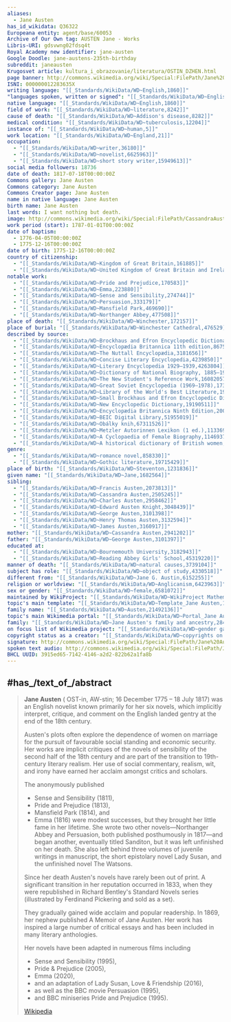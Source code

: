 ```yaml
---
aliases:
  - Jane Austen
has_id_wikidata: Q36322
Europeana entity: agent/base/60053
Archive of Our Own tag: AUSTEN Jane - Works
Libris-URI: gdsvwng02fdsq4t
Royal Academy new identifier: jane-austen
Google Doodle: jane-austens-235th-birthday
subreddit: janeausten
Krugosvet article: kultura_i_obrazovanie/literatura/OSTIN_DZHEN.html
page banner: http://commons.wikimedia.org/wiki/Special:FilePath/Jane%20Austen%20banner.jpg
ISNI: 000000012283635X
writing language: "[[_Standards/WikiData/WD~English,1860]]"
"languages spoken, written or signed": "[[_Standards/WikiData/WD~English,1860]]"
native language: "[[_Standards/WikiData/WD~English,1860]]"
field of work: "[[_Standards/WikiData/WD~literature,8242]]"
cause of death: "[[_Standards/WikiData/WD~Addison's disease,8282]]"
medical condition: "[[_Standards/WikiData/WD~tuberculosis,12204]]"
instance of: "[[_Standards/WikiData/WD~human,5]]"
work location: "[[_Standards/WikiData/WD~England,21]]"
occupation:
  - "[[_Standards/WikiData/WD~writer,36180]]"
  - "[[_Standards/WikiData/WD~novelist,6625963]]"
  - "[[_Standards/WikiData/WD~short story writer,15949613]]"
social media followers: 18736
date of death: 1817-07-18T00:00:00Z
Commons gallery: Jane Austen
Commons category: Jane Austen
Commons Creator page: Jane Austen
name in native language: Jane Austen
birth name: Jane Austen
last words: I want nothing but death.
image: http://commons.wikimedia.org/wiki/Special:FilePath/CassandraAusten-JaneAusten%28c.1810%29%20hires.jpg
work period (start): 1787-01-01T00:00:00Z
date of baptism:
  - 1776-04-05T00:00:00Z
  - 1775-12-16T00:00:00Z
date of birth: 1775-12-16T00:00:00Z
country of citizenship:
  - "[[_Standards/WikiData/WD~Kingdom of Great Britain,161885]]"
  - "[[_Standards/WikiData/WD~United Kingdom of Great Britain and Ireland,174193]]"
notable work:
  - "[[_Standards/WikiData/WD~Pride and Prejudice,170583]]"
  - "[[_Standards/WikiData/WD~Emma,223880]]"
  - "[[_Standards/WikiData/WD~Sense and Sensibility,274744]]"
  - "[[_Standards/WikiData/WD~Persuasion,333179]]"
  - "[[_Standards/WikiData/WD~Mansfield Park,469690]]"
  - "[[_Standards/WikiData/WD~Northanger Abbey,477508]]"
place of death: "[[_Standards/WikiData/WD~Winchester,172157]]"
place of burial: "[[_Standards/WikiData/WD~Winchester Cathedral,476529]]"
described by source:
  - "[[_Standards/WikiData/WD~Brockhaus and Efron Encyclopedic Dictionary,602358]]"
  - "[[_Standards/WikiData/WD~Encyclopædia Britannica 11th edition,867541]]"
  - "[[_Standards/WikiData/WD~The Nuttall Encyclopædia,3181656]]"
  - "[[_Standards/WikiData/WD~Concise Literary Encyclopedia,4239850]]"
  - "[[_Standards/WikiData/WD~Literary Encyclopedia 1929—1939,4263804]]"
  - "[[_Standards/WikiData/WD~Dictionary of National Biography, 1885–1900,15987216]]"
  - "[[_Standards/WikiData/WD~The New Student's Reference Work,16082057]]"
  - "[[_Standards/WikiData/WD~Great Soviet Encyclopedia (1969–1978),17378135]]"
  - "[[_Standards/WikiData/WD~Library of the World's Best Literature,19098835]]"
  - "[[_Standards/WikiData/WD~Small Brockhaus and Efron Encyclopedic Dictionary,19180675]]"
  - "[[_Standards/WikiData/WD~New Encyclopedic Dictionary,19190511]]"
  - "[[_Standards/WikiData/WD~Encyclopædia Britannica Ninth Edition,20096917]]"
  - "[[_Standards/WikiData/WD~BEIC Digital Library,51955019]]"
  - "[[_Standards/WikiData/WD~Obálky knih,67311526]]"
  - "[[_Standards/WikiData/WD~Metzler Autorinnen Lexikon (1 ed.),113369276]]"
  - "[[_Standards/WikiData/WD~A Cyclopaedia of Female Biography,114693785]]"
  - "[[_Standards/WikiData/WD~A historical dictionary of British women,124350773]]"
genre:
  - "[[_Standards/WikiData/WD~romance novel,858330]]"
  - "[[_Standards/WikiData/WD~Gothic literature,19715429]]"
place of birth: "[[_Standards/WikiData/WD~Steventon,1231836]]"
given name: "[[_Standards/WikiData/WD~Jane,1682564]]"
sibling:
  - "[[_Standards/WikiData/WD~Francis Austen,2073813]]"
  - "[[_Standards/WikiData/WD~Cassandra Austen,2505245]]"
  - "[[_Standards/WikiData/WD~Charles Austen,2958462]]"
  - "[[_Standards/WikiData/WD~Edward Austen Knight,3048439]]"
  - "[[_Standards/WikiData/WD~George Austen,3101398]]"
  - "[[_Standards/WikiData/WD~Henry Thomas Austen,3132594]]"
  - "[[_Standards/WikiData/WD~James Austen,3160917]]"
mother: "[[_Standards/WikiData/WD~Cassandra Austen,2941202]]"
father: "[[_Standards/WikiData/WD~George Austen,3101397]]"
educated at:
  - "[[_Standards/WikiData/WD~Bournemouth University,3182943]]"
  - "[[_Standards/WikiData/WD~Reading Abbey Girls' School,45319220]]"
manner of death: "[[_Standards/WikiData/WD~natural causes,3739104]]"
subject has role: "[[_Standards/WikiData/WD~object of study,4330518]]"
different from: "[[_Standards/WikiData/WD~Jane G. Austin,6152255]]"
religion or worldview: "[[_Standards/WikiData/WD~Anglicanism,6423963]]"
sex or gender: "[[_Standards/WikiData/WD~female,6581072]]"
maintained by WikiProject: "[[_Standards/WikiData/WD~WikiProject Mathematics,8487137]]"
topic's main template: "[[_Standards/WikiData/WD~Template_Jane Austen,11035002]]"
family name: "[[_Standards/WikiData/WD~Austen,21492136]]"
topic's main Wikimedia portal: "[[_Standards/WikiData/WD~Portal_Jane Austen,22696307]]"
family: "[[_Standards/WikiData/WD~Jane Austen's family and ancestry,28402714]]"
on focus list of Wikimedia project: "[[_Standards/WikiData/WD~gender gap on Dutch Wikipedia,60687720]]"
copyright status as a creator: "[[_Standards/WikiData/WD~copyrights on works have expired,71887839]]"
signature: http://commons.wikimedia.org/wiki/Special:FilePath/Jane%20Austen%20signature%20from%20her%20will.svg
spoken text audio: http://commons.wikimedia.org/wiki/Special:FilePath/Janeausten.ogg
BHCL UUID: 3915ed65-7142-4146-a2d2-822b62a1fa8b
---
```




## #has_/text_of_/abstract 

> **Jane Austen** ( OST-in, AW-stin; 16 December 1775 – 18 July 1817) 
> was an English novelist known primarily for her six novels, which implicitly interpret, critique, 
> and comment on the English landed gentry at the end of the 18th century. 
> 
> Austen's plots often explore the dependence of women on marriage 
> for the pursuit of favourable social standing and economic security. 
> Her works are implicit critiques of the novels of sensibility of the second half of the 18th century 
> and are part of the transition to 19th-century literary realism. 
> Her use of social commentary, realism, wit, and irony 
> have earned her acclaim amongst critics and scholars.
>
> The anonymously published 
> - Sense and Sensibility (1811), 
> - Pride and Prejudice (1813), 
> - Mansfield Park (1814), and 
> - Emma (1816) 
> were modest successes, but they brought her little fame in her lifetime. 
> She wrote two other novels—Northanger Abbey and Persuasion, both published posthumously in 1817—and began another, eventually titled Sanditon, but it was left unfinished on her death. She also left behind three volumes of juvenile writings in manuscript, the short epistolary novel Lady Susan, and the unfinished novel The Watsons.
>
> Since her death Austen's novels have rarely been out of print. 
> A significant transition in her reputation occurred in 1833, 
> when they were republished in Richard Bentley's Standard Novels series 
> (illustrated by Ferdinand Pickering and sold as a set). 
> 
> They gradually gained wide acclaim and popular readership. 
> In 1869, her nephew published A Memoir of Jane Austen. 
> Her work has inspired a large number of critical essays 
> and has been included in many literary anthologies. 
> 
> Her novels have been adapted in numerous films including 
> - Sense and Sensibility (1995), 
> - Pride & Prejudice (2005), 
> - Emma (2020), 
> - and an adaptation of Lady Susan, Love & Friendship (2016), 
> - as well as the BBC movie Persuasion (1995), 
> - and BBC miniseries Pride and Prejudice (1995).
>
> [Wikipedia](https://en.wikipedia.org/wiki/Jane%20Austen)

